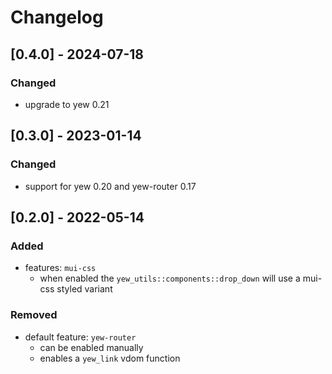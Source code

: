 # Changelog

## [0.4.0] - 2024-07-18
### Changed
- upgrade to yew 0.21

## [0.3.0] - 2023-01-14
### Changed
- support for yew 0.20 and yew-router 0.17

## [0.2.0] - 2022-05-14
### Added
- features: `mui-css`
  - when enabled the `yew_utils::components::drop_down` will use a mui-css styled variant
### Removed
- default feature: `yew-router`
  - can be enabled manually
  - enables a `yew_link` vdom function

